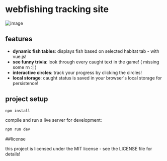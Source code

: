 # webfishing tracking site

![image](https://github.com/user-attachments/assets/8186188b-0c2f-486c-9411-acef11b97f61)

## features

- **dynamic fish tables**: displays fish based on selected habitat tab - with vue.js!
- **see funny trivia**: look through every caught text in the game! ( missing some rn :| )
- **interactive circles**: track your progress by clicking the circles!
- **local storage**: caught status is saved in your browser's local storage for persistence!

## project setup
```sh
npm install
```

compile and run a live server for development:
```sh
npm run dev
```

##license

this project is licensed under the MIT license - see the LICENSE file for details!
